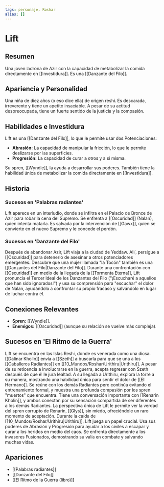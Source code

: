 ```yaml
---
tags: personaje, Roshar
alias: []
---
```


# Lift

## Resumen
Una joven ladrona de Azir con la capacidad de metabolizar la comida directamente en [[Investidura]]. Es una [[Danzante del Filo]].

## Apariencia y Personalidad
Una niña de diez años (o eso dice ella) de origen reshi. Es descarada, irreverente y tiene un apetito insaciable. A pesar de su actitud despreocupada, tiene un fuerte sentido de la justicia y la compasión.

## Habilidades e Investidura
Lift es una [[Danzante del Filo]], lo que le permite usar dos Potenciaciones:
- **Abrasión:** La capacidad de manipular la fricción, lo que le permite deslizarse por las superficies.
- **Progresión:** La capacidad de curar a otros y a sí misma.

Su spren, [[Wyndle]], la ayuda a desarrollar sus poderes. También tiene la habilidad única de metabolizar la comida directamente en [[Investidura]].

## Historia
### Sucesos en 'Palabras radiantes'
Lift aparece en un interludio, donde se infiltra en el Palacio de Bronce de Azir para robar la cena del Supremo. Se enfrenta a [[Oscuridad]] (Nalan), quien intenta matarla. Es salvada por la intervención de [[Gawx]], quien se convierte en el nuevo Supremo y le concede el perdón.

### Sucesos en 'Danzante del Filo'
Después de abandonar Azir, Lift viaja a la ciudad de Yeddaw. Allí, persigue a [[Oscuridad]] para detenerlo de asesinar a otros potenciadores emergentes. Descubre que una mujer llamada "la Tocón" también es una [[Danzantes del Filo|Danzante del Filo]]. Durante una confrontación con [[Oscuridad]] en medio de la llegada de la [[Tormenta Eterna]], Lift pronuncia el Tercer Ideal de los Danzantes del Filo ("¡Escucharé a aquellos que han sido ignorados!") y usa su comprensión para "escuchar" el dolor de Nalan, ayudándolo a confrontar su propio fracaso y salvándolo en lugar de luchar contra él.

## Conexiones Relevantes
* **Spren:** [[Wyndle]].
* **Enemigos:** [[Oscuridad]] (aunque su relación se vuelve más compleja).

## Sucesos en 'El Ritmo de la Guerra'
Lift se encuentra en las Islas Reshi, donde es venerada como una diosa. [[Dalinar Kholin]] envía a [[Szeth]] a buscarla para que se una a los [[Caballeros Radiantes]] en [[10_Mundos/Roshar/Urithiru|Urithiru]]. A pesar de su reticencia a involucrarse en la guerra, acepta regresar con Szeth después de que él le jura lealtad. A su llegada a Urithiru, explora la torre a su manera, mostrando una habilidad única para sentir el dolor de [[El Hermano]]. Se reúne con los demás Radiantes pero continúa evitando el entrenamiento formal, y muestra una profunda compasión por los spren "muertos" que encuentra. Tiene una conversación importante con [[Renarin Kholin]], y ambos conectan por su sensación compartida de ser diferentes a los demás Radiantes. La perspectiva única de Lift le permite ver la verdad del spren corrupto de Renarin, [[Glys]], sin miedo, ofreciéndole un raro momento de aceptación. Durante la caída de [[10_Mundos/Roshar/Urithiru|Urithiru]], Lift juega un papel crucial. Usa sus poderes de Abrasión y Progresión para ayudar a los civiles a escapar y curar a los heridos en medio del caos. Se enfrenta directamente a los invasores Fusionados, demostrando su valía en combate y salvando muchas vidas.

## Apariciones
* [[Palabras radiantes]]
* [[Danzante del Filo]]
* [[El Ritmo de la Guerra (libro)]]
